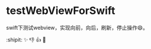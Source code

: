 # testWebViewForSwift
swift下测试webview，实现向前，向后，刷新，停止操作:smile:。

:shipit:
:sparkles:
:-1:
:+1:
:clap:
